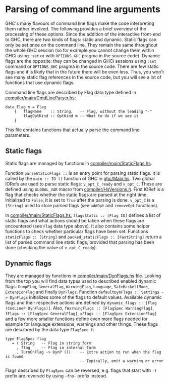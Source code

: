 # Parsing of command line arguments


GHC's many flavours of command line flags make the code interpreting them rather involved. The following provides a brief overview of the processing of these options. Since the addition of the interactive front-end to GHC, there are two kinds of flags: static and dynamic. Static flags can only be set once on the command line. They remain the same throughout the whole GHC session (so for example you cannot change them within GHCi using `:set` or with `OPTIONS_GHC` pragma in the source code). Dynamic flags are the opposite: they can be changed in GHCi sessions using `:set` command or `OPTIONS_GHC` pragma in the source code. There are few static flags and it is likely that in the future there will be even less. Thus, you won't see many static flag references in the source code, but you will see a lot of functions that use dynamic flags.


Command line flags are described by Flag data type defined in [compiler/main/CmdLineParser.hs](https://gitlab.haskell.org/ghc/ghc/tree/master/ghc/compiler/main/CmdLineParser.hs):

```wiki
data Flag m = Flag
    {   flagName    :: String,   -- Flag, without the leading "-"
        flagOptKind :: OptKind m -- What to do if we see it
    }
```


    
This file contains functions that actually parse the command line parameters. 

## Static flags


Static flags are managed by functions in [compiler/main/StaticFlags.hs](https://gitlab.haskell.org/ghc/ghc/tree/master/ghc/compiler/main/StaticFlags.hs).


Function `parseStaticFlags ::` is an entry point for parsing static flags. It is called by the `main :: IO ()` function of GHC in [ghc/Main.hs](https://gitlab.haskell.org/ghc/ghc/tree/master/ghc/ghc/Main.hs). Two global IORefs are used to parse static flags: `v_opt_C_ready` and `v_opt_C`. These are defined using `GLOBAL_VAR` macro from [compiler/HsVersions.h](https://gitlab.haskell.org/ghc/ghc/blob/master/compiler/HsVersions.h). First IORef is a flag that checks whether the static flags are parsed at the right time. Initialized to `False`, it is set to `True` after the parsing is done. `v_opt_C` is a `[String]` used to store parsed flags (see `addOpt` and `removeOpt` functions). 


In [compiler/main/StaticFlags.hs](https://gitlab.haskell.org/ghc/ghc/tree/master/ghc/compiler/main/StaticFlags.hs), `flagsStatic :: [Flag IO]` defines a list of static flags and what actions should be taken when these flags are encountered (see `Flag` data type above). It also contains some helper functions to check whether particular flags have been set. Functions `staticFlags :: [String]` and `packed_staticFlags :: [FastString]` return a list of parsed command line static flags, provided that parsing has been done (checking the value of `v_opt_C_ready`).

## Dynamic flags


They are managed by functions in [compiler/main/DynFlags.hs](https://gitlab.haskell.org/ghc/ghc/tree/master/ghc/compiler/main/DynFlags.hs) file. Looking from the top you will find data types used to described enabled dynamic flags: `DumpFlag`, `GeneralFlag`, `WarningFlag`, `Language`, `SafeHaskellMode`, `ExtensionFlag` and finally `DynFlags`. Function `defaultDynFlags :: Settings -> DynFlags` initializes some of the flags to default values. Available dynamic flags and their respective actions are defined by `dynamic_flags :: [Flag (CmdLineP DynFlags)]`. Also, `fWarningFlags :: [FlagSpec WarningFlag]`, `fFlags :: [FlagSpec GeneralFlag]`, `xFlags :: [FlagSpec ExtensionFlag]` and a few more smaller functions define even more flags needed for example for language extensions, warnings and other things. These flags are descibred by the data type `FlagSpec f`:

```wiki
type FlagSpec flag
   = ( String   -- Flag in string form
     , flag     -- Flag in internal form
     , TurnOnFlag -> DynP ())    -- Extra action to run when the flag is found
                                 -- Typically, emit a warning or error
```


Flags described by `FlagSpec` can be reversed, e.g. flags that start with `-f` prefix are reversed by using `-fno-` prefix instead.

